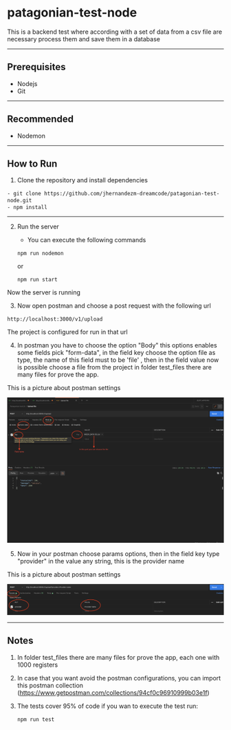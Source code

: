 # patagonian-test-node
This is a backend test where according with a set of data from a csv file are necessary process them and save them in a database
* * *

## Prerequisites

- Nodejs
- Git
* * *
## Recommended

- Nodemon
* * *

## How to Run

1. Clone the repository and install dependencies

~~~
- git clone https://github.com/jhernandezm-dreamcode/patagonian-test-node.git
- npm install
~~~
- - -
2. Run the server

    - You can execute the following commands

    ~~~
    npm run nodemon
    ~~~
    or 
    ~~~
    npm run start
    ~~~
Now the server is running

3. Now open postman and choose a post request with the following url

~~~
http://localhost:3000/v1/upload
~~~

The project is configured for run in that url

4. In postman  you have to choose the option "Body" this options enables some fields pick "form-data", in the field key choose the option file as type, the name of this field must to be 'file' , then in the field value now is possible choose a file from the project in folder test_files there are many files for prove the app.

This is a picture about postman settings

![postmansettings](https://github.com/jhernandezm-dreamcode/patagonian-test-node/blob/252bc4329f4a6ff92b9643bea9a603bfd6796f49/images/1.png)

5. Now in your postman choose params options, then in the field key type "provider" in the value any string, this is the provider name

This is a picture about postman settings

![postmansettings2](https://github.com/jhernandezm-dreamcode/patagonian-test-node/blob/252bc4329f4a6ff92b9643bea9a603bfd6796f49/images/2.png)
- - -
## Notes

1. In folder test_files there are many files for prove the app, each one with 1000 registers

2. In case that you want avoid the postman configurations, you can import this postman collection (https://www.getpostman.com/collections/94cf0c96910999b03e1f)

3. The tests cover 95% of code if you wan to execute the test run:
    ~~~
    npm run test
    ~~~

